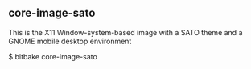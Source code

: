 core-image-sato
----------------

This is the X11 Window-system-based image with a SATO theme and a GNOME mobile desktop environment

$ bitbake core-image-sato

